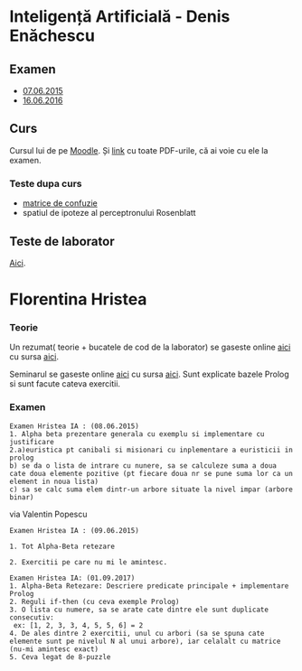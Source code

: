 # Inteligență Artificială - Denis Enăchescu

## Examen

- [07.06.2015](https://www.dropbox.com/s/m455nlbtd6ynjrq/examen_ia_07_06_2015.jpg?dl=0)
- [16.06.2016](https://www.dropbox.com/s/46jq1f6ao608nyf/SUBIECTE_IA-2016.pdf?dl=0)

## Curs

Cursul lui de pe [Moodle](http://moodle.fmi.unibuc.ro/course/view.php?id=251). Și [link](https://www.dropbox.com/s/5jyzi2ccde7mwor/moodle.zip?dl=0) cu toate PDF-urile, că ai voie cu ele la examen.

### Teste dupa curs

- [matrice de confuzie](https://www.dropbox.com/s/03dsk3n9n228p3v/IMG_20150316_153321.jpg?dl=0)
- spatiul de ipoteze al perceptronului Rosenblatt

## Teste de laborator

[Aici](https://github.com/palcu/homework/tree/master/ia).

# Florentina Hristea

### Teorie

Un rezumat( teorie + bucatele de cod de la laborator) se gaseste online [aici](http://vladionescu.me/ia.html) cu sursa [aici](https://github.com/Vlaaaaaaad/FMI-public-materials/blob/master/InteligentaArtificiala/IA.md).

Seminarul se gaseste online [aici](http://vladionescu.me/seminar.html) cu sursa [aici](https://github.com/Vlaaaaaaad/FMI-public-materials/blob/master/InteligentaArtificiala/seminar.md). Sunt explicate bazele Prolog si sunt facute cateva exercitii.

### Examen

```
Examen Hristea IA : (08.06.2015)
1. Alpha beta prezentare generala cu exemplu si implementare cu justificare
2.a)euristica pt canibali si misionari cu inplementare a euristicii in prolog
b) se da o lista de intrare cu nunere, sa se calculeze suma a doua cate doua elemente pozitive (pt fiecare doua nr se pune suma lor ca un element in noua lista)
c) sa se calc suma elem dintr-un arbore situate la nivel impar (arbore binar)
```
via Valentin Popescu



```
Examen Hristea IA : (09.06.2015)

1. Tot Alpha-Beta retezare

2. Exercitii pe care nu mi le amintesc.
```

```
Examen Hristea IA: (01.09.2017)
1. Alpha-Beta Retezare: Descriere predicate principale + implementare Prolog
2. Reguli if-then (cu ceva exemple Prolog)
3. O lista cu numere, sa se arate cate dintre ele sunt duplicate consecutiv:
 ex: [1, 2, 3, 3, 4, 5, 5, 6] = 2
4. De ales dintre 2 exercitii, unul cu arbori (sa se spuna cate elemente sunt pe nivelul N al unui arbore), iar celalalt cu matrice (nu-mi amintesc exact)
5. Ceva legat de 8-puzzle
```
